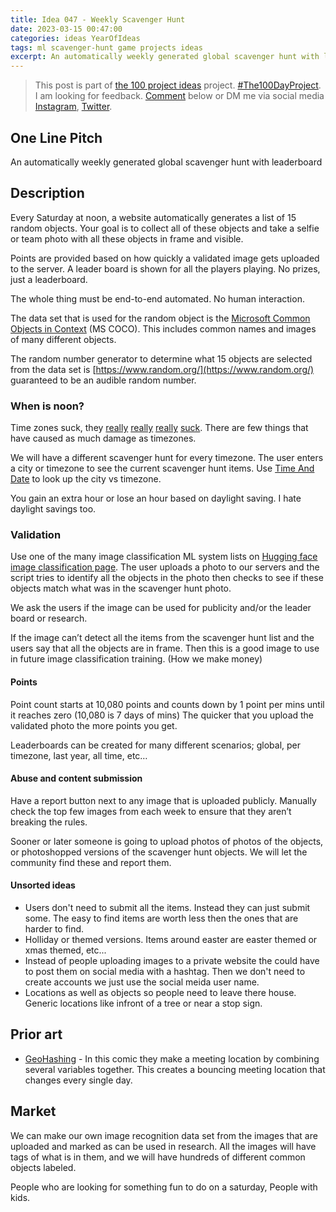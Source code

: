 ```yaml
---
title: Idea 047 - Weekly Scavenger Hunt
date: 2023-03-15 00:47:00
categories: ideas YearOfIdeas
tags: ml scavenger-hunt game projects ideas
excerpt: An automatically weekly generated global scavenger hunt with leaderboard
---
```


> This post is part of [the 100 project ideas](/projects/2023-100-ideas/) project. [#The100DayProject](https://www.the100dayproject.org/). I am looking for feedback. <a href='#utterances-comments'>Comment</a> below or DM me via social media <a href="https://instagram.com/funvill" rel="nofollow noopener noreferrer"><i class="fab fa-fw fa-instagram" aria-hidden="true"></i><span class="label">Instagram</span></a>, <a href="https://twitter.com/funvill" rel="nofollow noopener noreferrer"><i class="fab fa-fw fa-twitter" aria-hidden="true"></i><span class="label">Twitter</span></a>.

## One Line Pitch

An automatically weekly generated global scavenger hunt with leaderboard

## Description

Every Saturday at noon, a website automatically generates a list of 15 random objects. Your goal is to collect all of these objects and take a selfie or team photo with all these objects in frame and visible.

Points are provided based on how quickly a validated image gets uploaded to the server. A leader board is shown for all the players playing. No prizes, just a leaderboard.

The whole thing must be end-to-end automated. No human interaction.

The data set that is used for the random object is the [Microsoft Common Objects in Context](https://paperswithcode.com/dataset/coco) (MS COCO). This includes common names and images of many different objects.

The random number generator to determine what 15 objects are selected from the data set is [https://www.random.org/](https://www.random.org/) guaranteed to be an audible random number.

### When is noon?

Time zones suck, they [really](https://xkcd.com/1883/) [really](https://xkcd.com/1799/) [really](https://xkcd.com/1061/) [suck](https://xkcd.com/1335/). There are few things that have caused as much damage as timezones.

We will have a different scavenger hunt for every timezone. The user enters a city or timezone to see the current scavenger hunt items. Use [Time And Date](https://www.timeanddate.com/) to look up the city vs timezone.

You gain an extra hour or lose an hour based on daylight saving. I hate daylight savings too.

### Validation

Use one of the many image classification ML system lists on [Hugging face image classification page](https://huggingface.co/docs/transformers/tasks/image_classification). The user uploads a photo to our servers and the script tries to identify all the objects in the photo then checks to see if these objects match what was in the scavenger hunt photo.

We ask the users if the image can be used for publicity and/or the leader board or research.

If the image can’t detect all the items from the scavenger hunt list and the users say that all the objects are in frame. Then this is a good image to use in future image classification training. (How we make money)

#### Points

Point count starts at 10,080 points and counts down by 1 point per mins until it reaches zero (10,080 is 7 days of mins) The quicker that you upload the validated photo the more points you get.

Leaderboards can be created for many different scenarios; global, per timezone, last year, all time, etc…

#### Abuse and content submission

Have a report button next to any image that is uploaded publicly. Manually check the top few images from each week to ensure that they aren’t breaking the rules.

Sooner or later someone is going to upload photos of photos of the objects, or photoshopped versions of the scavenger hunt objects. We will let the community find these and report them.

#### Unsorted ideas

- Users don't need to submit all the items. Instead they can just submit some. The easy to find items are worth less then the ones that are harder to find.
- Holliday or themed versions. Items around easter are easter themed or xmas themed, etc...
- Instead of people uploading images to a private website the could have to post them on social media with a hashtag. Then we don't need to create accounts we just use the social meida user name.
- Locations as well as objects so people need to leave there house. Generic locations like infront of a tree or near a stop sign.

## Prior art

- [GeoHashing](https://xkcd.com/426/) - In this comic they make a meeting location by combining several variables together. This creates a bouncing meeting location that changes every single day.

## Market

We can make our own image recognition data set from the images that are uploaded and marked as can be used in research. All the images will have tags of what is in them, and we will have hundreds of different common objects labeled.

People who are looking for something fun to do on a saturday, People with kids.
